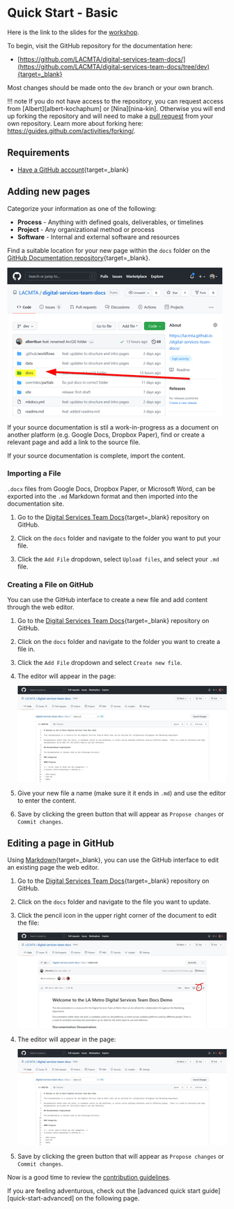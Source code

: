 # Quick Start - Basic

Here is the link to the slides for the [workshop](/media/workshop9_10_21.pdf).

To begin, visit the GitHub repository for the documentation here:

 - [https://github.com/LACMTA/digital-services-team-docs/](https://github.com/LACMTA/digital-services-team-docs/tree/dev){target=_blank}

Most changes should be made onto the `dev` branch or your own branch.

!!! note
    If you do not have access to the repository, you can request access from [Albert][albert-kochaphum] or [Nina][nina-kin]. Otherwise you will end up forking the repository and will need to make a [pull request](https://docs.github.com/en/github/collaborating-with-pull-requests/proposing-changes-to-your-work-with-pull-requests/about-pull-requests) from your own repository. Learn more about forking here:
    https://guides.github.com/activities/forking/.

## Requirements

- [Have a GitHub account](https://github.com/){target=_blank}

## Adding new pages

Categorize your information as one of the following:

- **Process** - Anything with defined goals, deliverables, or timelines
- **Project** - Any organizational method or process
- **Software** - Internal and external software and resources

Find a suitable location for your new page within the `docs` folder on the [GitHub Documentation repository](https://github.com/LACMTA/digital-services-team-docs/){target=_blank}.

![Location of the docs folder](media/docs_folder.png)

If your source documentation is stil a work-in-progress as a document on another platform (e.g. Google Docs, Dropbox Paper), find or create a relevant page and add a link to the source file.

If your source documentation is complete, import the content.

### Importing a File

`.docx` files from Google Docs, Dropbox Paper, or Microsoft Word, can be exported into the `.md` Markdown format and then imported into the documentation site.

1. Go to the [Digital Services Team Docs](https://github.com/LACMTA/digital-services-team-docs.git){target=_blank} repository on GitHub.

2. Click on the `docs` folder and navigate to the folder you want to put your file.

3. Click the `Add File` dropdown, select `Upload files`, and select your `.md` file.

### Creating a File on GitHub

You can use the GitHub interface to create a new file and add content through the web editor.

1. Go to the [Digital Services Team Docs](https://github.com/LACMTA/digital-services-team-docs.git){target=_blank} repository on GitHub.

2. Click on the `docs` folder and navigate to the folder you want to create a file in.

3. Click the `Add File` dropdown and select `Create new file`.

4. The editor will appear in the page:

    ![GitHub editor](./media/github-editor.jpg)

5. Give your new file a name (make sure it it ends in `.md`) and use the editor to enter the content.

6. Save by clicking the green button that will appear as `Propose changes` or `Commit changes`.

## Editing a page in GitHub

Using [Markdown](https://guides.github.com/features/mastering-markdown/#what){target=_blank}, you can use the GitHub interface to edit an existing page the web editor.

1. Go to the [Digital Services Team Docs](https://github.com/LACMTA/digital-services-team-docs.git){target=_blank} repository on GitHub.

2. Click on the `docs` folder and navigate to the file you want to update.

3. Click the pencil icon in the upper right corner of the document to edit the file:

    ![edit icon on GitHub](./media/github-edit-icon.jpg)

4. The editor will appear in the page:

    ![GitHub editor](./media/github-editor.jpg)

5. Save by clicking the green button that will appear as `Propose changes` or `Commit changes`.

Now is a good time to review the [contribution guidelines](quick-start-advanced.md).

If you are feeling adventurous, check out the [advanced quick start guide][quick-start-advanced] on the following page.

